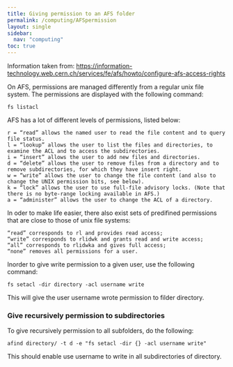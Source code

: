 ```yaml
---
title: Giving permission to an AFS folder
permalink: /computing/AFSpermission
layout: single
sidebar:
  nav: "computing"
toc: true
---
```


Information taken from: https://information-technology.web.cern.ch/services/fe/afs/howto/configure-afs-access-rights

On AFS, permissions are managed differently from a regular unix file system. The permissions are displayed with the following command: 

	fs listacl

AFS has a lot of different levels of permissions, listed below: 

	r = “read” allows the named user to read the file content and to query file status.
	l = “lookup” allows the user to list the files and directories, to examine the ACL and to access the subdirectories.
	i = “insert” allows the user to add new files and directories.
	d = “delete” allows the user to remove files from a directory and to remove subdirectories, for which they have insert right.
	w = “write” allows the user to change the file content (and also to change the UNIX permission bits, see below).
	k = “lock” allows the user to use full-file advisory locks. (Note that there is no byte-range locking available in AFS.)
	a = “administer” allows the user to change the ACL of a directory.

In oder to make life easier, there also exist sets of predifined permissions that are close to those of unix file systems: 

	“read” corresponds to rl and provides read access;
	“write” corresponds to rlidwk and grants read and write access;
	“all” corresponds to rlidwka and gives full access;
	“none” removes all permissions for a user.
	
Inorder to give write permission to a given user, use the following command: 

	fs setacl -dir directory -acl username write

This will give the user username wrote permission to filder directory. 


### Give recursively permission to subdirectories

To give recursively permission to all subfolders, do the following: 

	afind directory/ -t d -e "fs setacl -dir {} -acl username write"

This should enable use username to write in all subdirectories of directory.